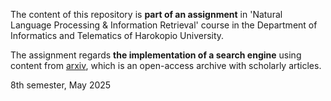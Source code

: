 The content of this repository is __part of an assignment__ in 'Natural Language Processing & Information Retrieval' course in the Department of Informatics and Telematics of Harokopio University.

The assignment regards __the implementation of a search engine__ using content from [arxiv](https://arxiv.org/), which is an open-access archive with scholarly articles.

8th semester, May 2025